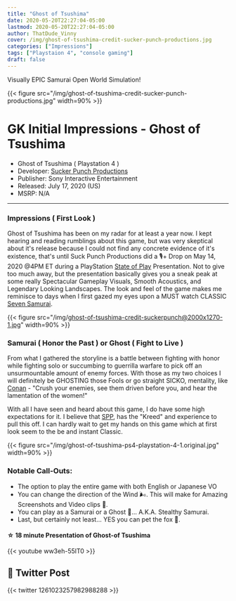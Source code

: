 ```yaml
---
title: "Ghost of Tsushima"
date: 2020-05-20T22:27:04-05:00                                                                                                                                                                                                             
lastmod: 2020-05-20T22:27:04-05:00
author: ThatDude_Vinny
cover: /img/ghost-of-tsushima-credit-sucker-punch-productions.jpg
categories: ["Impressions"]
tags: ["Playstaion 4", "console gaming"]
draft: false
---
```


Visually EPIC Samurai Open World Simulation!

<!--more-->

{{< figure src="/img/ghost-of-tsushima-credit-sucker-punch-productions.jpg" width=90% >}}

# GK Initial Impressions - Ghost of Tsushima
- Ghost of Tsushima ( Playstation 4 )
- Developer: [Sucker Punch Productions][1]
- Publisher: Sony Interactive Entertainment
- Released: July 17, 2020 (US)
- MSRP: N/A

----

### Impressions ( First Look )
Ghost of Tsushima has been on my radar for at least a year now. I kept hearing and reading rumblings about this game, but was very skeptical about it's release because I could not find any concrete evidence of it's existence, that's until Suck Punch Productions did a 🎙+ Drop on May 14, 2020 @4PM ET during a PlayStation [State of Play][2] Presentation. Not to give too much away, but the presentation basically gives you a sneak peak at some really Spectacular Gameplay Visuals, Smooth Acoustics, and Legendary Looking Landscapes. The look and feel of the game makes me reminisce to days when I first gazed my eyes upon a MUST watch CLASSIC [Seven Samurai][3]. 

{{< figure src="/img/ghost-of-tsushima-credit-suckerpunch@2000x1270-1.jpg" width=90% >}}

### Samurai ( Honor the Past ) or Ghost ( Fight to Live )
From what I gathered the storyline is a battle between fighting with honor while fighting solo or succumbing to guerrilla warfare to pick off an unsurmountable amount of enemy forces. With those as my two choices I will definitely be GHOSTING those Fools or go straight SICKO, mentality, like [Conan][4] - "Crush your enemies, see them driven before you, and hear the lamentation of the women!"

With all I have seen and heard about this game, I do have some high expectations for it. I believe that [SPP][1], has the "Kreed" and experience to pull this off. I can hardly wait to get my hands on this game which at first look seem to the be and instant Classic.


{{< figure src="/img/ghost-of-tsushima-ps4-playstation-4-1.original.jpg" width=90% >}}

### Notable Call-Outs:
- The option to play the entire game with both English or Japanese VO
- You can change the direction of the Wind 🌬. This will make for Amazing Screenshots and Video clips 🎥. 
- You can play as a Samurai or a Ghost 👻... A.K.A. Stealthy Samurai.
- Last, but certainly not least... YES you can pet the fox 🦊.


#### ☆ 18 minute Presentation of **Ghost-of Tsushima**
{{< youtube ww3eh-55lT0 >}}

## 📱 Twitter Post                                                                                                                                                                                                                           
{{< twitter 1261023257982988288 >}} 

[1]: https://www.suckerpunch.com/category/games/ghost-of-tsushima/
[2]: https://www.playstation.com/en-us/explore/state-of-play/
[3]: https://en.wikipedia.org/wiki/Seven_Samurai
[4]: https://en.wikipedia.org/wiki/Conan_the_Barbarian_(1982_film)
